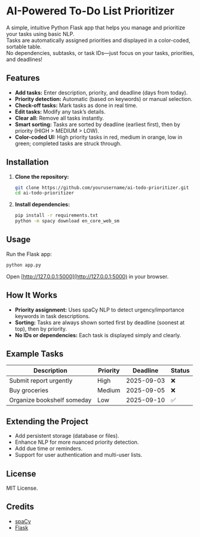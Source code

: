 # AI-Powered To-Do List Prioritizer

A simple, intuitive Python Flask app that helps you manage and prioritize your tasks using basic NLP.  
Tasks are automatically assigned priorities and displayed in a color-coded, sortable table.  
No dependencies, subtasks, or task IDs—just focus on your tasks, priorities, and deadlines!

## Features

- **Add tasks:** Enter description, priority, and deadline (days from today).
- **Priority detection:** Automatic (based on keywords) or manual selection.
- **Check-off tasks:** Mark tasks as done in real time.
- **Edit tasks:** Modify any task’s details.
- **Clear all:** Remove all tasks instantly.
- **Smart sorting:** Tasks are sorted by deadline (earliest first), then by priority (HIGH > MEDIUM > LOW).
- **Color-coded UI:** High priority tasks in red, medium in orange, low in green; completed tasks are struck through.

## Installation

1. **Clone the repository:**
    ```bash
    git clone https://github.com/yourusername/ai-todo-prioritizer.git
    cd ai-todo-prioritizer
    ```

2. **Install dependencies:**
    ```bash
    pip install -r requirements.txt
    python -m spacy download en_core_web_sm
    ```

## Usage

Run the Flask app:
```bash
python app.py
```
Open [http://127.0.0.1:5000](http://127.0.0.1:5000) in your browser.

## How It Works

- **Priority assignment:** Uses spaCy NLP to detect urgency/importance keywords in task descriptions.
- **Sorting:** Tasks are always shown sorted first by deadline (soonest at top), then by priority.
- **No IDs or dependencies:** Each task is displayed simply and clearly.

## Example Tasks

| Description                 | Priority | Deadline      | Status  |
|-----------------------------|----------|---------------|---------|
| Submit report urgently      | High     | 2025-09-03    | ❌      |
| Buy groceries               | Medium   | 2025-09-05    | ❌      |
| Organize bookshelf someday  | Low      | 2025-09-10    | ✅      |

## Extending the Project

- Add persistent storage (database or files).
- Enhance NLP for more nuanced priority detection.
- Add due time or reminders.
- Support for user authentication and multi-user lists.

## License

MIT License.

## Credits

- [spaCy](https://spacy.io/)
- [Flask](https://flask.palletsprojects.com/)
